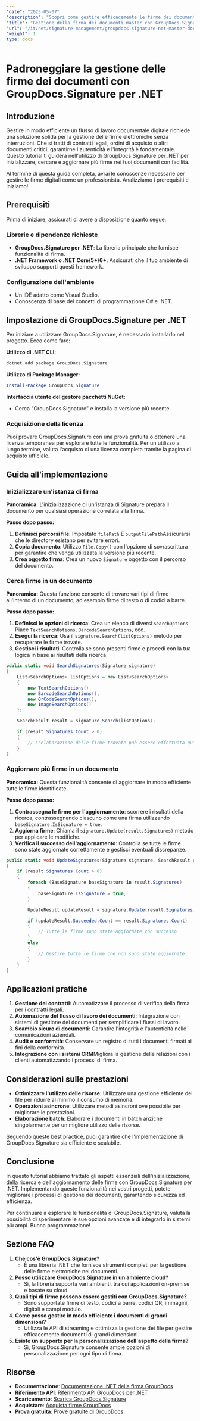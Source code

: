 ```yaml
---
"date": "2025-05-07"
"description": "Scopri come gestire efficacemente le firme dei documenti utilizzando GroupDocs.Signature per .NET. Questa guida illustra come inizializzare, cercare e aggiornare le firme elettroniche nei tuoi documenti."
"title": "Gestione della firma dei documenti master con GroupDocs.Signature per .NET"
"url": "/it/net/signature-management/groupdocs-signature-net-master-document-signature-management/"
"weight": 1
type: docs
---
```

# Padroneggiare la gestione delle firme dei documenti con GroupDocs.Signature per .NET

## Introduzione

Gestire in modo efficiente un flusso di lavoro documentale digitale richiede una soluzione solida per la gestione delle firme elettroniche senza interruzioni. Che si tratti di contratti legali, ordini di acquisto o altri documenti critici, garantirne l'autenticità e l'integrità è fondamentale. Questo tutorial ti guiderà nell'utilizzo di GroupDocs.Signature per .NET per inizializzare, cercare e aggiornare più firme nei tuoi documenti con facilità.

Al termine di questa guida completa, avrai le conoscenze necessarie per gestire le firme digitali come un professionista. Analizziamo i prerequisiti e iniziamo!

## Prerequisiti

Prima di iniziare, assicurati di avere a disposizione quanto segue:

### Librerie e dipendenze richieste
- **GroupDocs.Signature per .NET**: La libreria principale che fornisce funzionalità di firma.
- **.NET Framework o .NET Core/5+/6+**: Assicurati che il tuo ambiente di sviluppo supporti questi framework.

### Configurazione dell'ambiente
- Un IDE adatto come Visual Studio.
- Conoscenza di base dei concetti di programmazione C# e .NET.

## Impostazione di GroupDocs.Signature per .NET

Per iniziare a utilizzare GroupDocs.Signature, è necessario installarlo nel progetto. Ecco come fare:

**Utilizzo di .NET CLI:**
```bash
dotnet add package GroupDocs.Signature
```

**Utilizzo di Package Manager:**
```powershell
Install-Package GroupDocs.Signature
```

**Interfaccia utente del gestore pacchetti NuGet:**
- Cerca "GroupDocs.Signature" e installa la versione più recente.

### Acquisizione della licenza

Puoi provare GroupDocs.Signature con una prova gratuita o ottenere una licenza temporanea per esplorare tutte le funzionalità. Per un utilizzo a lungo termine, valuta l'acquisto di una licenza completa tramite la pagina di acquisto ufficiale.

## Guida all'implementazione

### Inizializzare un'istanza di firma

**Panoramica:** L'inizializzazione di un'istanza di Signature prepara il documento per qualsiasi operazione correlata alla firma.

**Passo dopo passo:**
1. **Definisci percorsi file**: Impostato `filePath` E `outputFilePath`Assicurarsi che le directory esistano per evitare errori.
2. **Copia documento**: Utilizzo `File.Copy()` con l'opzione di sovrascrittura per garantire che venga utilizzata la versione più recente.
3. **Crea oggetto firma**: Crea un nuovo `Signature` oggetto con il percorso del documento.

### Cerca firme in un documento

**Panoramica:** Questa funzione consente di trovare vari tipi di firme all'interno di un documento, ad esempio firme di testo o di codici a barre.

**Passo dopo passo:**
1. **Definisci le opzioni di ricerca**: Crea un elenco di diversi `SearchOptions` Piace `TextSearchOptions`, `BarcodeSearchOptions`, ecc.
2. **Esegui la ricerca**: Usa il `signature.Search(listOptions)` metodo per recuperare le firme trovate.
3. **Gestisci i risultati**: Controlla se sono presenti firme e procedi con la tua logica in base ai risultati della ricerca.

```csharp
public static void SearchSignatures(Signature signature)
{
    List<SearchOptions> listOptions = new List<SearchOptions>
    {
        new TextSearchOptions(),
        new BarcodeSearchOptions(),
        new QrCodeSearchOptions(),
        new ImageSearchOptions()
    };

    SearchResult result = signature.Search(listOptions);

    if (result.Signatures.Count > 0)
    {
        // L'elaborazione delle firme trovate può essere effettuata qui
    }
}
```

### Aggiornare più firme in un documento

**Panoramica:** Questa funzionalità consente di aggiornare in modo efficiente tutte le firme identificate.

**Passo dopo passo:**
1. **Contrassegna le firme per l'aggiornamento**: scorrere i risultati della ricerca, contrassegnando ciascuno come una firma utilizzando `baseSignature.IsSignature = true`.
2. **Aggiorna firme**: Chiama il `signature.Update(result.Signatures)` metodo per applicare le modifiche.
3. **Verifica il successo dell'aggiornamento**: Controlla se tutte le firme sono state aggiornate correttamente e gestisci eventuali discrepanze.

```csharp
public static void UpdateSignatures(Signature signature, SearchResult result)
{
    if (result.Signatures.Count > 0)
    {
        foreach (BaseSignature baseSignature in result.Signatures)
        {
            baseSignature.IsSignature = true;
        }

        UpdateResult updateResult = signature.Update(result.Signatures);

        if (updateResult.Succeeded.Count == result.Signatures.Count)
        {
            // Tutte le firme sono state aggiornate con successo
        }
        else
        {
            // Gestire tutte le firme che non sono state aggiornate
        }
    }
}
```

## Applicazioni pratiche

1. **Gestione dei contratti**: Automatizzare il processo di verifica della firma per i contratti legali.
2. **Automazione del flusso di lavoro dei documenti**: Integrazione con sistemi di gestione dei documenti per semplificare i flussi di lavoro.
3. **Scambio sicuro di documenti**: Garantire l'integrità e l'autenticità nelle comunicazioni aziendali.
4. **Audit e conformità**: Conservare un registro di tutti i documenti firmati ai fini della conformità.
5. **Integrazione con i sistemi CRM**Migliora la gestione delle relazioni con i clienti automatizzando i processi di firma.

## Considerazioni sulle prestazioni

- **Ottimizzare l'utilizzo delle risorse**: Utilizzare una gestione efficiente dei file per ridurre al minimo il consumo di memoria.
- **Operazioni asincrone**: Utilizzare metodi asincroni ove possibile per migliorare le prestazioni.
- **Elaborazione batch**: Elaborare i documenti in batch anziché singolarmente per un migliore utilizzo delle risorse.

Seguendo queste best practice, puoi garantire che l'implementazione di GroupDocs.Signature sia efficiente e scalabile.

## Conclusione

In questo tutorial abbiamo trattato gli aspetti essenziali dell'inizializzazione, della ricerca e dell'aggiornamento delle firme con GroupDocs.Signature per .NET. Implementando queste funzionalità nei vostri progetti, potete migliorare i processi di gestione dei documenti, garantendo sicurezza ed efficienza.

Per continuare a esplorare le funzionalità di GroupDocs.Signature, valuta la possibilità di sperimentare le sue opzioni avanzate e di integrarlo in sistemi più ampi. Buona programmazione!

## Sezione FAQ

1. **Che cos'è GroupDocs.Signature?**
   - È una libreria .NET che fornisce strumenti completi per la gestione delle firme elettroniche nei documenti.
2. **Posso utilizzare GroupDocs.Signature in un ambiente cloud?**
   - Sì, la libreria supporta vari ambienti, tra cui applicazioni on-premise e basate su cloud.
3. **Quali tipi di firme possono essere gestiti con GroupDocs.Signature?**
   - Sono supportate firme di testo, codici a barre, codici QR, immagini, digitali e campi modulo.
4. **Come posso gestire in modo efficiente i documenti di grandi dimensioni?**
   - Utilizza le API di streaming e ottimizza la gestione dei file per gestire efficacemente documenti di grandi dimensioni.
5. **Esiste un supporto per la personalizzazione dell'aspetto della firma?**
   - Sì, GroupDocs.Signature consente ampie opzioni di personalizzazione per ogni tipo di firma.

## Risorse

- **Documentazione**: [Documentazione .NET della firma GroupDocs](https://docs.groupdocs.com/signature/net/)
- **Riferimento API**: [Riferimento API GroupDocs per .NET](https://reference.groupdocs.com/signature/net/)
- **Scaricamento**: [Scarica GroupDocs.Signature](https://releases.groupdocs.com/signature/net/)
- **Acquistare**: [Acquista firme GroupDocs](https://purchase.groupdocs.com/buy)
- **Prova gratuita**: [Prove gratuite di GroupDocs](https://releases.groupdocs.com/signature/net/)